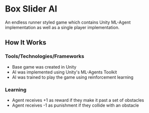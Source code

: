 # Box Slider AI

An endless runner styled game which contains Unity ML-Agent implementation as well as a single player implementation. 

## How It Works

### Tools/Technologies/Frameworks
- Base game was created in Unity
- AI was implemented using Unity's ML-Agents Toolkit
- AI was trained to play the game using reinforcement learning

### Learning
* Agent receives +1 as reward if they make it past a set of obstacles
* Agent receives -1 as punishment if they collide with an obstacle

